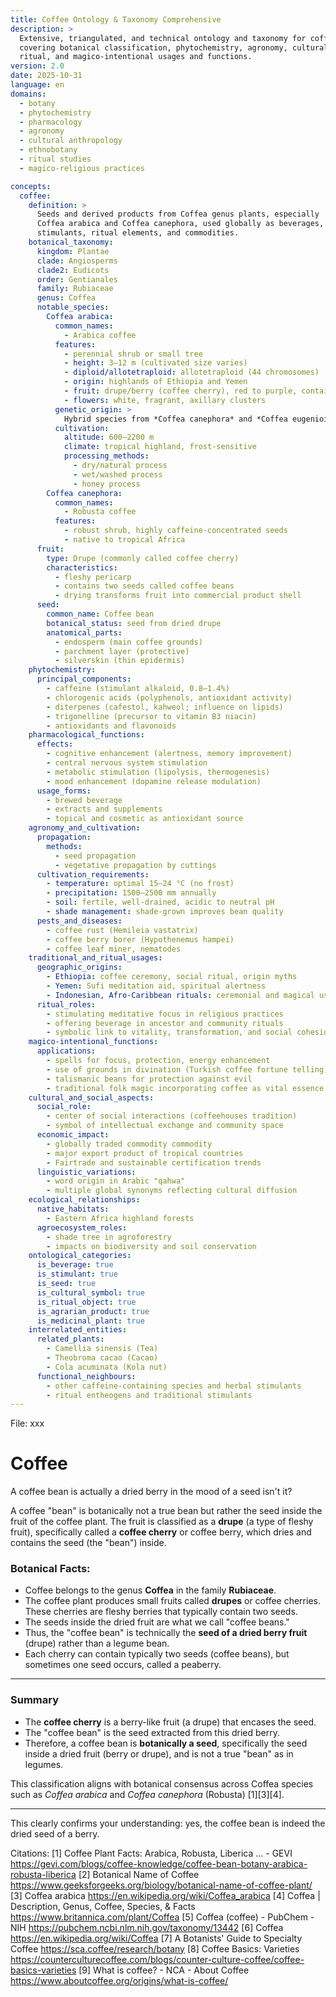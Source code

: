 ```yaml
---
title: Coffee Ontology & Taxonomy Comprehensive
description: >
  Extensive, triangulated, and technical ontology and taxonomy for coffee 
  covering botanical classification, phytochemistry, agronomy, cultural, 
  ritual, and magico-intentional usages and functions.
version: 2.0
date: 2025-10-31
language: en
domains:
  - botany
  - phytochemistry
  - pharmacology
  - agronomy
  - cultural anthropology
  - ethnobotany
  - ritual studies
  - magico-religious practices

concepts:
  coffee:
    definition: >
      Seeds and derived products from Coffea genus plants, especially
      Coffea arabica and Coffea canephora, used globally as beverages,
      stimulants, ritual elements, and commodities.
    botanical_taxonomy:
      kingdom: Plantae
      clade: Angiosperms
      clade2: Eudicots
      order: Gentianales
      family: Rubiaceae
      genus: Coffea
      notable_species:
        Coffea arabica:
          common_names:
            - Arabica coffee
          features:
            - perennial shrub or small tree
            - height: 3–12 m (cultivated size varies)
            - diploid/allotetraploid: allotetraploid (44 chromosomes)
            - origin: highlands of Ethiopia and Yemen
            - fruit: drupe/berry (coffee cherry), red to purple, contains 1–2 seeds
            - flowers: white, fragrant, axillary clusters
          genetic_origin: >
            Hybrid species from *Coffea canephora* and *Coffea eugenioides* hybridization 543,000 – 1.08 million years ago.
          cultivation:
            altitude: 600–2200 m
            climate: tropical highland, frost-sensitive
            processing_methods:
              - dry/natural process
              - wet/washed process
              - honey process
        Coffea canephora:
          common_names:
            - Robusta coffee
          features:
            - robust shrub, highly caffeine-concentrated seeds
            - native to tropical Africa
      fruit:
        type: Drupe (commonly called coffee cherry)
        characteristics:
          - fleshy pericarp
          - contains two seeds called coffee beans
          - drying transforms fruit into commercial product shell
      seed:
        common_name: Coffee bean
        botanical_status: seed from dried drupe
        anatomical_parts:
          - endosperm (main coffee grounds)
          - parchment layer (protective)
          - silverskin (thin epidermis)
    phytochemistry:
      principal_components:
        - caffeine (stimulant alkaloid, 0.8–1.4%)
        - chlorogenic acids (polyphenols, antioxidant activity)
        - diterpenes (cafestol, kahweol; influence on lipids)
        - trigonelline (precursor to vitamin B3 niacin)
        - antioxidants and flavonoids
    pharmacological_functions:
      effects:
        - cognitive enhancement (alertness, memory improvement)
        - central nervous system stimulation
        - metabolic stimulation (lipolysis, thermogenesis)
        - mood enhancement (dopamine release modulation)
      usage_forms:
        - brewed beverage
        - extracts and supplements
        - topical and cosmetic as antioxidant source
    agronomy_and_cultivation:
      propagation:
        methods:
          - seed propagation
          - vegetative propagation by cuttings
      cultivation_requirements:
        - temperature: optimal 15–24 °C (no frost)
        - precipitation: 1500–2500 mm annually
        - soil: fertile, well-drained, acidic to neutral pH
        - shade management: shade-grown improves bean quality
      pests_and_diseases:
        - coffee rust (Hemileia vastatrix)
        - coffee berry borer (Hypothenemus hampei)
        - coffee leaf miner, nematodes
    traditional_and_ritual_usages:
      geographic_origins:
        - Ethiopia: coffee ceremony, social ritual, origin myths
        - Yemen: Sufi meditation aid, spiritual alertness
        - Indonesian, Afro-Caribbean rituals: ceremonial and magical use
      ritual_roles:
        - stimulating meditative focus in religious practices
        - offering beverage in ancestor and community rituals
        - symbolic link to vitality, transformation, and social cohesion
    magico-intentional_functions:
      applications:
        - spells for focus, protection, energy enhancement
        - use of grounds in divination (Turkish coffee fortune telling)
        - talismanic beans for protection against evil
        - traditional folk magic incorporating coffee as vital essence
    cultural_and_social_aspects:
      social_role:
        - center of social interactions (coffeehouses tradition)
        - symbol of intellectual exchange and community space
      economic_impact:
        - globally traded commodity commodity
        - major export product of tropical countries
        - Fairtrade and sustainable certification trends
      linguistic_variations:
        - word origin in Arabic "qahwa"
        - multiple global synonyms reflecting cultural diffusion
    ecological_relationships:
      native_habitats:
        - Eastern Africa highland forests
      agroecosystem_roles:
        - shade tree in agroforestry
        - impacts on biodiversity and soil conservation
    ontological_categories:
      is_beverage: true
      is_stimulant: true
      is_seed: true
      is_cultural_symbol: true
      is_ritual_object: true
      is_agrarian_product: true
      is_medicinal_plant: true
    interrelated_entities:
      related_plants:
        - Camellia sinensis (Tea)
        - Theobroma cacao (Cacao)
        - Cola acuminata (Kola nut)
      functional_neighbours:
        - other caffeine-containing species and herbal stimulants
        - ritual entheogens and traditional stimulants
---
```


File: xxx

# Coffee #

A coffee bean is actually a dried berry in the mood of a seed isn't it?

A coffee "bean" is botanically not a true bean but rather the seed inside the fruit of the coffee plant. The fruit is classified as a **drupe** (a type of fleshy fruit), specifically called a **coffee cherry** or coffee berry, which dries and contains the seed (the "bean") inside.

### Botanical Facts:
- Coffee belongs to the genus **Coffea** in the family **Rubiaceae**.
- The coffee plant produces small fruits called **drupes** or coffee cherries. These cherries are fleshy berries that typically contain two seeds.
- The seeds inside the dried fruit are what we call "coffee beans."
- Thus, the "coffee bean" is technically the **seed of a dried berry fruit** (drupe) rather than a legume bean.
- Each cherry can contain typically two seeds (coffee beans), but sometimes one seed occurs, called a peaberry.

***

### Summary

- The **coffee cherry** is a berry-like fruit (a drupe) that encases the seed.
- The "coffee bean" is the seed extracted from this dried berry.
- Therefore, a coffee bean is **botanically a seed**, specifically the seed inside a dried fruit (berry or drupe), and is not a true "bean" as in legumes.

This classification aligns with botanical consensus across Coffea species such as *Coffea arabica* and *Coffea canephora* (Robusta) [1][3][4].

***

This clearly confirms your understanding: yes, the coffee bean is indeed the dried seed of a berry.

Citations:
[1] Coffee Plant Facts: Arabica, Robusta, Liberica ... - GEVI https://gevi.com/blogs/coffee-knowledge/coffee-bean-botany-arabica-robusta-liberica
[2] Botanical Name of Coffee https://www.geeksforgeeks.org/biology/botanical-name-of-coffee-plant/
[3] Coffea arabica https://en.wikipedia.org/wiki/Coffea_arabica
[4] Coffea | Description, Genus, Coffee, Species, & Facts https://www.britannica.com/plant/Coffea
[5] Coffea (coffee) - PubChem - NIH https://pubchem.ncbi.nlm.nih.gov/taxonomy/13442
[6] Coffea https://en.wikipedia.org/wiki/Coffea
[7] A Botanists' Guide to Specialty Coffee https://sca.coffee/research/botany
[8] Coffee Basics: Varieties https://counterculturecoffee.com/blogs/counter-culture-coffee/coffee-basics-varieties
[9] What is coffee? - NCA - About Coffee https://www.aboutcoffee.org/origins/what-is-coffee/

